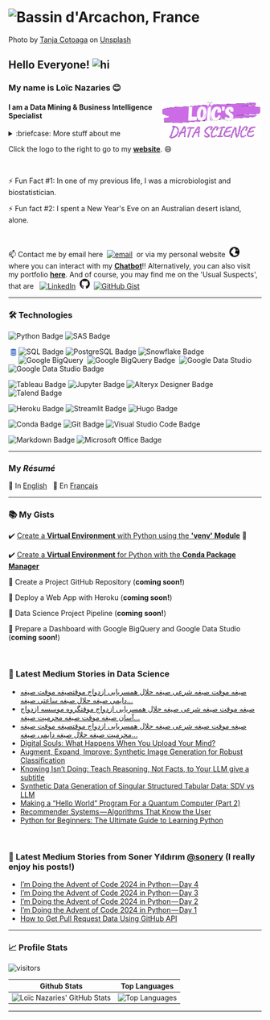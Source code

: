 # ![Bassin d'Arcachon, France](https://raw.githubusercontent.com/loic-nazaries/loic-nazaries/main/images/arcachon.jpg "Bassin d'Arcachon, France")

Photo by <a href="https://unsplash.com/@tarafuco?utm_source=unsplash&utm_medium=referral&utm_content=creditCopyText">Tanja Cotoaga</a> on <a href="https://unsplash.com/s/photos/arcachon?utm_source=unsplash&utm_medium=referral&utm_content=creditCopyText">Unsplash</a>

## Hello Everyone! <img alt="hi" width="26" src="https://user-images.githubusercontent.com/1303154/88677602-1635ba80-d120-11ea-84d8-d263ba5fc3c0.gif" />

### My name is Loïc Nazaries :blush:

[<img alt="Loïc's Data Science Logo" align="right" width="200" src="https://raw.githubusercontent.com/loic-nazaries/loic-nazaries/main/images/logo-dark.png" />][website]

#### I am a **Data Mining** & **Business Intelligence** Specialist

<details>
  <summary>
    :briefcase: More stuff about me
  </summary>

> I am a **Data Specialist** with over 10 years of experience in the fields of biostatistics, data exploration (**Data Mining**) and **Machine Learning**. I am passionate about the whole **data life cycle**, from modelling a database to its use in the field of **Business Intelligence** through the creation of simple and impactful visuals such as **dashboards**. Thus, **exploratory data analysis** has the potential to strengthen a faster and more clever decision-making process.

</details>

Click the logo to the right to go to my [**website**](https://loicnazaries.com "Website"). :smile:

&nbsp;

⚡ Fun Fact #1: In one of my previous life, I was a microbiologist and biostatistician.

⚡ Fun fact #2: I spent a New Year's Eve on an Australian desert island, alone.

&nbsp;

:mailbox: Contact me by email here&nbsp;
[![email](https://img.shields.io/badge/-loicnazaries.datascience-red?style=plastic&labelColor=red&logo=gmail&logoColor=white)][email]&nbsp;
or via my personal website&nbsp;
[<img alt="Loïc's Data Science" width="20" src="https://raw.githubusercontent.com/iconic/open-iconic/master/svg/globe.svg" />][contact_website]&nbsp;
where you can interact with my <u>**Chatbot**</u>!!
Alternatively, you can also visit my portfolio [**here**](https://loic-nazaries.github.io/loic-nazaries-portfolio "Loïc Nazaries’ Data Science Portfolio").
And of course, you may find me on the 'Usual Suspects', that are &nbsp;
[<img alt="LinkedIn" width="20" src="https://i.imgur.com/OQUXwNp.jpeg" />][linkedin]&nbsp;
[<img alt="GitHub" width="20" src="https://raw.githubusercontent.com/github/explore/78df643247d429f6cc873026c0622819ad797942/topics/github/github.png" />][github]&nbsp;
[<img alt="GitHub Gist" width="60" src="https://img.shields.io/badge/-Gist-black?style=plastic&labelColor=black&logo=github&logoColor=white" />][github_gist]

---

### :hammer_and_wrench: Technologies

<!-- TODO: Make technologies links takes you to repositories or tutorials -->

![Python Badge](https://img.shields.io/badge/-python-yellow?style=for-the-badge&labelColor=blue&logo=python&logoColor=white)
![SAS Badge](https://img.shields.io/badge/-sas-blue?style=for-the-badge&labelColor=black&logo=sas&logoColor=blue)

<img alt="SQL" align="left" width="20" src="https://raw.githubusercontent.com/github/explore/80688e429a7d4ef2fca1e82350fe8e3517d3494d/topics/sql/sql.png" />![SQL Badge](https://img.shields.io/badge/-sql-blue?style=for-the-badge)
![PostgreSQL Badge](https://img.shields.io/badge/-postgresql-blue?style=for-the-badge&labelColor=white&logo=postgresql&logoColor=blue)
![Snowflake Badge](https://img.shields.io/badge/-snowflake-66ccf4?style=for-the-badge&labelColor=white&logo=snowflake&logoColor=66ccf4)
&nbsp;<img alt="Google BigQuery" width="20" src="https://cdn.worldvectorlogo.com/logos/google-bigquery-logo-1.svg" />&nbsp;&nbsp;![Google BigQuery Badge](https://img.shields.io/badge/-google_bigquery-blue?style=for-the-badge&labelColor=blue&logo=google-big-query&logoColor=blue)
&nbsp;<img alt="Google Data Studio" width="20" src="https://cdn.worldvectorlogo.com/logos/google-data-studio.svg" />&nbsp;&nbsp;![Google Data Studio Badge](https://img.shields.io/badge/-google_data_studio-blue?style=for-the-badge&labelColor=red&logo=google-data-studio&logoColor=red)

![Tableau Badge](https://img.shields.io/badge/-tableau-grey?style=for-the-badge&labelColor=white&logo=tableau&logoColor=grey)
![Jupyter Badge](https://img.shields.io/badge/-jupyter-orange?style=for-the-badge&labelColor=white&logo=jupyter&logoColor=orange)
![Alteryx Designer Badge](https://img.shields.io/badge/-alteryx_designer-69aeea?style=for-the-badge&labelColor=black&logo=altery-designerx&logoColor=69aeea)
![Talend Badge](https://img.shields.io/badge/-talend-blue?style=for-the-badge&labelColor=black&logo=talend&logoColor=green)

![Heroku Badge](https://img.shields.io/badge/-heroku-purple?style=for-the-badge&labelColor=white&logo=heroku&logoColor=purple)
![Streamlit Badge](https://img.shields.io/badge/-streamlit-red?style=for-the-badge&labelColor=white&logo=streamlit&logoColor=red)
![Hugo Badge](https://img.shields.io/badge/-hugo-violet?style=for-the-badge&labelColor=black&logo=hugo&logoColor=violet)

![Conda Badge](https://img.shields.io/badge/-conda-green?style=for-the-badge&labelColor=black&logo=anaconda&logoColor=green)
![Git Badge](https://img.shields.io/badge/-git-red?style=for-the-badge&labelColor=black&logo=git&logoColor=red)
![Visual Studio Code Badge](https://img.shields.io/badge/-visual_studio_code-blue?style=for-the-badge&labelColor=white&logo=visual-studio-code&logoColor=blue)

![Markdown Badge](https://img.shields.io/badge/-markdown-black?style=for-the-badge&labelColor=white&logo=markdown&logoColor=black)
![Microsoft Office Badge](https://img.shields.io/badge/-microsoft_office-red?style=for-the-badge&labelColor=white&logo=microsoft-office&logoColor=red)

<!-- <img alt="Visual Studio Code" align="left" width="26" src="https://raw.githubusercontent.com/github/explore/80688e429a7d4ef2fca1e82350fe8e3517d3494d/topics/visual-studio-code/visual-studio-code.png" />
<img alt="Tableau" align="left" width="26" src="https://cdn.worldvectorlogo.com/logos/tableau-software.svg" />
<img alt="Google" align="left" width="26" src="https://cdn.jsdelivr.net/npm/simple-icons@v3/icons/google.svg" />
&nbsp; -->

---

### My *Résumé*

:paperclip: In [English](https://raw.githubusercontent.com/loic-nazaries/loic-nazaries/main/CV/CV_Nazaries.L_consultant_data_eng.pdf "English CV")
&nbsp;
:paperclip: En [Français](https://raw.githubusercontent.com/loic-nazaries/loic-nazaries/main/CV/CV_Nazaries.L_consultant_data_fr.pdf "CV en français")

---

### :books: My Gists

:heavy_check_mark: [Create a **Virtual Environment** with Python using the **'venv' Module**](https://gist.github.com/loic-nazaries/c25ce9f7b01b107573796b026522a3ad) :snake:

:heavy_check_mark: [Create a **Virtual Environment** for Python with the **Conda Package Manager**](https://gist.github.com/loic-nazaries/b18a908473935243fc23586f35d4bacc)

:red_circle: Create a Project GitHub Repository (**coming soon!**)

:red_circle: Deploy a Web App with Heroku (**coming soon!**)

:red_circle: Data Science Project Pipeline (**coming soon!**)

:red_circle: Prepare a Dashboard with Google BigQuery and Google Data Studio (**coming soon!**)

&nbsp;

### :newspaper: Latest Medium Stories in **Data Science**

<!-- MEDIUM-STORY-LIST:START -->
- [صیغه موقت صیغه شرعی صیغه حلال همسریابی ازدواج موقتصیغه موقت صیغه دایمی صیغه حلال صیغه ساعتی صیغه…](https://medium.com/@namoxawatefrcom/%D8%B5%DB%8C%D8%BA%D9%87-%D9%85%D9%88%D9%82%D8%AA-%D8%B5%DB%8C%D8%BA%D9%87-%D8%B4%D8%B1%D8%B9%DB%8C-%D8%B5%DB%8C%D8%BA%D9%87-%D8%AD%D9%84%D8%A7%D9%84-%D9%87%D9%85%D8%B3%D8%B1%DB%8C%D8%A7%D8%A8%DB%8C-%D8%A7%D8%B2%D8%AF%D9%88%D8%A7%D8%AC-%D9%85%D9%88%D9%82%D8%AA%D8%B5%DB%8C%D8%BA%D9%87-%D9%85%D9%88%D9%82%D8%AA-%D8%B5%DB%8C%D8%BA%D9%87-%D8%AF%D8%A7%DB%8C%D9%85%DB%8C-%D8%B5%DB%8C%D8%BA%D9%87-%D8%AD%D9%84%D8%A7%D9%84-%D8%B5%DB%8C%D8%BA%D9%87-%D8%B3%D8%A7%D8%B9%D8%AA%DB%8C-%D8%B5%DB%8C%D8%BA%D9%87-210d2b7b2bb8?source=rss------data_science-5)
- [صیغه موقت صیغه شرعی صیغه حلال همسریابی ازدواج موقتگروه موسسه ازدواج آسان صیغه موقت صیغه محرمیت صیغه…](https://medium.com/@namoxawatefrcom/%D8%B5%DB%8C%D8%BA%D9%87-%D9%85%D9%88%D9%82%D8%AA-%D8%B5%DB%8C%D8%BA%D9%87-%D8%B4%D8%B1%D8%B9%DB%8C-%D8%B5%DB%8C%D8%BA%D9%87-%D8%AD%D9%84%D8%A7%D9%84-%D9%87%D9%85%D8%B3%D8%B1%DB%8C%D8%A7%D8%A8%DB%8C-%D8%A7%D8%B2%D8%AF%D9%88%D8%A7%D8%AC-%D9%85%D9%88%D9%82%D8%AA%DA%AF%D8%B1%D9%88%D9%87-%D9%85%D9%88%D8%B3%D8%B3%D9%87-%D8%A7%D8%B2%D8%AF%D9%88%D8%A7%D8%AC-%D8%A2%D8%B3%D8%A7%D9%86-%D8%B5%DB%8C%D8%BA%D9%87-%D9%85%D9%88%D9%82%D8%AA-%D8%B5%DB%8C%D8%BA%D9%87-%D9%85%D8%AD%D8%B1%D9%85%DB%8C%D8%AA-%D8%B5%DB%8C%D8%BA%D9%87-d28374b2f9da?source=rss------data_science-5)
- [صیغه موقت صیغه شرعی صیغه حلال همسریابی ازدواج موقتصیغه موقت صیغه محرمیت صیغه حلال صیغه دایمی صیغه…](https://medium.com/@yinijiwapgadcom/%D8%B5%DB%8C%D8%BA%D9%87-%D9%85%D9%88%D9%82%D8%AA-%D8%B5%DB%8C%D8%BA%D9%87-%D8%B4%D8%B1%D8%B9%DB%8C-%D8%B5%DB%8C%D8%BA%D9%87-%D8%AD%D9%84%D8%A7%D9%84-%D9%87%D9%85%D8%B3%D8%B1%DB%8C%D8%A7%D8%A8%DB%8C-%D8%A7%D8%B2%D8%AF%D9%88%D8%A7%D8%AC-%D9%85%D9%88%D9%82%D8%AA%D8%B5%DB%8C%D8%BA%D9%87-%D9%85%D9%88%D9%82%D8%AA-%D8%B5%DB%8C%D8%BA%D9%87-%D9%85%D8%AD%D8%B1%D9%85%DB%8C%D8%AA-%D8%B5%DB%8C%D8%BA%D9%87-%D8%AD%D9%84%D8%A7%D9%84-%D8%B5%DB%8C%D8%BA%D9%87-%D8%AF%D8%A7%DB%8C%D9%85%DB%8C-%D8%B5%DB%8C%D8%BA%D9%87-f3fb8ecf4802?source=rss------data_science-5)
- [Digital Souls: What Happens When You Upload Your Mind?](https://medium.com/@perryjayy77/digital-souls-what-happens-when-you-upload-your-mind-6b4d6bc7dab6?source=rss------data_science-5)
- [Augment, Expand, Improve: Synthetic Image Generation for Robust Classification](https://medium.com/@raghavmittal/augment-expand-improve-synthetic-image-generation-for-robust-classification-5c4db9957843?source=rss------data_science-5)
- [Knowing Isn’t Doing: Teach Reasoning, Not Facts, to Your LLM give a subtitle](https://levelup.gitconnected.com/knowing-isnt-doing-teach-reasoning-not-facts-to-your-llm-give-a-subtitle-3ee344fb965f?source=rss------data_science-5)
- [Synthetic Data Generation of Singular Structured Tabular Data: SDV vs LLM](https://levelup.gitconnected.com/synthetic-data-generation-of-singular-structured-tabular-data-sdv-vs-llm-e2e934e62a7c?source=rss------data_science-5)
- [Making a “Hello World” Program For a Quantum Computer &lpar;Part 2&rpar;](https://levelup.gitconnected.com/making-a-hello-world-program-for-a-quantum-computer-part-2-8c47b8e92c61?source=rss------data_science-5)
- [Recommender Systems — Algorithms That Know the User](https://levelup.gitconnected.com/recommender-systems-algorithms-that-know-the-user-c652e3eb1725?source=rss------data_science-5)
- [Python for Beginners: The Ultimate Guide to Learning Python](https://medium.com/@donrowam23/python-for-beginners-the-ultimate-guide-to-learning-python-ac71aedc7899?source=rss------data_science-5)
<!-- MEDIUM-STORY-LIST:END -->

&nbsp;

### :newspaper: Latest Medium Stories from **Soner Yıldırım** [@sonery](https://sonery.medium.com) (I really enjoy his posts!)

<!-- MEDIUM-STORY-LIST-SONERY:START -->
- [I’m Doing the Advent of Code 2024 in Python — Day 4](https://medium.com/data-science/im-doing-the-advent-of-code-2024-in-python-day-4-f0dacf4529a6?source=rss-2cf6b549448------2)
- [I’m Doing the Advent of Code 2024 in Python — Day 3](https://medium.com/data-science/im-doing-the-advent-of-code-2024-in-python-day-3-3a3bdf845685?source=rss-2cf6b549448------2)
- [I’m Doing the Advent of Code 2024 in Python — Day 2](https://medium.com/data-science/im-doing-the-advent-of-code-2024-in-python-day-2-6d452447ba0f?source=rss-2cf6b549448------2)
- [I’m Doing the Advent of Code 2024 in Python — Day 1](https://medium.com/data-science/im-doing-the-advent-of-code-2024-in-python-day-1-8a9ea6ca6d3f?source=rss-2cf6b549448------2)
- [How to Get Pull Request Data Using GitHub API](https://medium.com/data-science/how-to-get-pull-request-data-using-github-api-b91891cbd54c?source=rss-2cf6b549448------2)
<!-- MEDIUM-STORY-LIST-SONERY:END -->

---

### :chart_with_upwards_trend: Profile Stats

![visitors](https://visitor-badge.glitch.me/badge?page_id=loic-nazaries.loic-nazaries)

| Github Stats                                                                                                                                                        | Top Languages                                                                                                                                                                                                                                                            |
| ------------------------------------------------------------------------------------------------------------------------------------------------------------------- | ------------------------------------------------------------------------------------------------------------------------------------------------------------------------------------------------------------------------------------------------------------------------ |
| ![Loïc Nazaries' GitHub Stats](https://github-readme-stats.vercel.app/api?username=loic-nazaries&count_private=true&theme=dracula&show_icons=true&hide_title=false) | ![Top Languages](https://github-readme-stats.vercel.app/api/top-langs/?username=loic-nazaries&exclude_repo=starter_repo,streamlit_heroku_example,awesome-markdown,jupyterlab-git,binder_test,my-first-binder,ipenywis,github-readme-stats&langs_count=10&layout=compact) |

---

<!-- links to social media accounts -->
[website]: https://www.loicnazaries.com "Loïc's Data Science"
[email]: mailto:loicnazaries.datascience@gmail.com "Google Mail"
[contact_website]: https://www.loicnazaries.com/#contact "Contact Me"
[linkedin]: https://www.linkedin.com/in/loic-nazaries "LinkedIn"
[github]: https://github.com/loic-nazaries "GitHub"
[github_gist]: https://gist.github.com/loic-nazaries "GitHub Gist"
